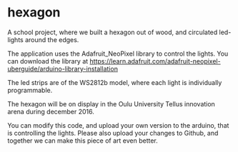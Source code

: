 # hexagon
A school project, where we built a hexagon out of wood, and circulated led-lights around the edges.

The application uses the Adafruit_NeoPixel library to control the lights. You can download the library at https://learn.adafruit.com/adafruit-neopixel-uberguide/arduino-library-installation

The led strips are of the WS2812b model, where each light is individually programmable.

The hexagon will be on display in the Oulu University Tellus innovation arena during december 2016. 

You can modify this code, and upload your own version to the arduino, that is controlling the lights.
Please also upload your changes to Github, and together we can make this piece of art even better.
